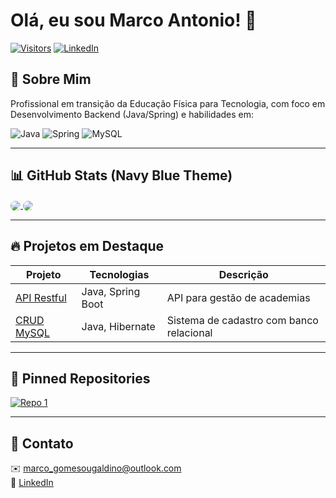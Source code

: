 # Olá, eu sou Marco Antonio! 👋

[![Visitors](https://visitor-badge.glitch.me/badge?page_id=marcoladograu157.marcoladograu157)](https://github.com/marcoladograu157)
[![LinkedIn](https://img.shields.io/badge/LinkedIn-0077B5?style=for-the-badge&logo=linkedin&logoColor=white)](https://www.linkedin.com/in/seu-linkedin/)

## 🚀 Sobre Mim
Profissional em transição da Educação Física para Tecnologia, com foco em Desenvolvimento Backend (Java/Spring) e habilidades em:

![Java](https://img.shields.io/badge/Java-ED8B00?style=for-the-badge&logo=openjdk&logoColor=white)
![Spring](https://img.shields.io/badge/Spring-6DB33F?style=for-the-badge&logo=spring&logoColor=white)
![MySQL](https://img.shields.io/badge/MySQL-005C84?style=for-the-badge&logo=mysql&logoColor=white)

---

## 📊 GitHub Stats (Navy Blue Theme)

<a href="https://github.com/marcoladograu157">
  <img align="center" src="https://github-readme-stats.vercel.app/api?username=marcoladograu157&theme=navy&show_icons=true&hide_border=true&bg_color=0d1117&title_color=58a6ff&icon_color=58a6ff&text_color=c9d1d9" style="border-radius: 10px"/>
</a>
<a href="https://github.com/marcoladograu157">
  <img align="center" src="https://github-readme-stats.vercel.app/api/top-langs/?username=marcoladograu157&theme=navy&layout=compact&hide_border=true&bg_color=0d1117&title_color=58a6ff&text_color=c9d1d9&hide=html,css" style="border-radius: 10px" />
</a>

---

## 🔥 Projetos em Destaque

| Projeto | Tecnologias | Descrição |
|---------|------------|-----------|
| [API Restful](https://github.com/marcoladograu157/seu-projeto) | Java, Spring Boot | API para gestão de academias |
| [CRUD MySQL](https://github.com/marcoladograu157/outro-projeto) | Java, Hibernate | Sistema de cadastro com banco relacional |

---

## 📌 Pinned Repositories
[![Repo 1](https://github-readme-stats.vercel.app/api/pin/?username=marcoladograu157&repo=seu-repositorio&theme=navy)](https://github.com/marcoladograu157/seu-repositorio)

---

## 📩 Contato
✉️ marco_gomesougaldino@outlook.com  
💬 [LinkedIn](www.linkedin.com/in/marco-gomes-240973248)
